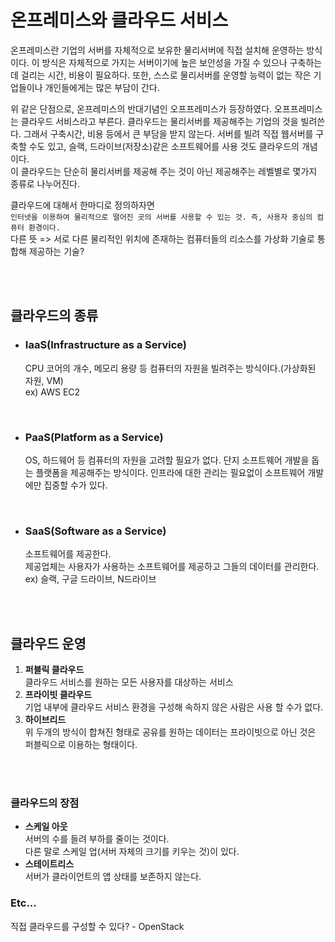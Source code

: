 # 온프레미스와 클라우드 서비스

온프레미스란 기업의 서버를 자체적으로 보유한 물리서버에 직접 설치해 운영하는 방식이다. 이 방식은 자체적으로 가지는 서버이기에 높은 보안성을 가질 수 있으나 구축하는데 걸리는 시간, 비용이 필요하다. 또한, 스스로 물리서버를 운영할 능력이 없는 작은 기업들이나 개인들에게는 많은 부담이 간다.  

위 같은 단점으로, 온프레미스의 반대기념인 오프프레미스가 등장하였다. 오프프레미스는 클라우드 서비스라고 부른다. 클라우드는 물리서버를 제공해주는 기업의 것을 빌려쓴다. 그래서 구축시간, 비용 등에서 큰 부담을 받지 않는다. 서버를 빌려 직접 웹서버를 구축할 수도 있고, 슬랙, 드라이브(저장소)같은 소프트웨어를 사용 것도 클라우드의 개념이다.  
이 클라우드는 단순히 물리서버를 제공해 주는 것이 아닌 제공해주는 레벨별로 몇가지 종류로 나누어진다.

클라우드에 대해서 한마디로 정의하자면  
`인터넷을 이용하여 물리적으로 떨어진 곳의 서버를 사용할 수 있는 것. 즉, 사용자 중심의 컴퓨터 환경이다.`  
다른 뜻 => 서로 다른 물리적인 위치에 존재하는 컴퓨터들의 리소스를 가상화 기술로 통합해 제공하는 기술?  

<br><br>

## 클라우드의 종류
- ### IaaS(Infrastructure as a Service)  
    CPU 코어의 개수, 메모리 용량 등 컴퓨터의 자원을 빌려주는 방식이다.(가상화된 자원, VM)  
ex) AWS EC2

<br>

- ### PaaS(Platform as a Service)
    OS, 하드웨어 등 컴퓨터의 자원을 고려할 필요가 없다. 
단지 소프트웨어 개발을 돕는 플랫폼을 제공해주는 방식이다.
인프라에 대한 관리는 필요없이 소프트웨어 개발에만 집중할 수가 있다.

<br>

- ### SaaS(Software as a Service)
    소프트웨어를 제공한다.  
제공업체는 사용자가 사용하는 소프트웨어를 제공하고 그들의 데이터를 관리한다.
ex) 슬랙, 구글 드라이브, N드라이브

<br><br>

## 클라우드 운영
1. **퍼블릭 클라우드**  
클라우드 서비스를 원하는 모든 사용자를 대상하는 서비스
2. **프라이빗 클라우드**  
기업 내부에 클라우드 서비스 환경을 구성해 속하지 않은 사람은 사용 할 수가 없다.  
3. **하이브리드**  
위 두개의 방식이 합쳐진 형태로 공유를 원하는 데이터는 프라이빗으로 아닌 것은 퍼블릭으로 이용하는 형태이다.



<br><br>

### 클라우드의 장점
- **스케일 아웃**  
서버의 수를 들려 부하를 줄이는 것이다.  
다른 말로 스케일 업(서버 자체의 크기를 키우는 것)이 있다.  
- **스테이트리스**  
서버가 클라이언트의 앱 상태를 보존하지 않는다.


### Etc...
직접 클라우드를 구성할 수 있다? - OpenStack
